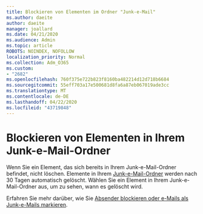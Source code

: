 ```yaml
---
title: Blockieren von Elementen im Ordner "Junk-e-Mail"
ms.author: daeite
author: daeite
manager: joallard
ms.date: 04/21/2020
ms.audience: Admin
ms.topic: article
ROBOTS: NOINDEX, NOFOLLOW
localization_priority: Normal
ms.collection: Adm_O365
ms.custom:
- "2682"
ms.openlocfilehash: 760f375e722b823f8160ba482214d12d718b6684
ms.sourcegitcommit: 55eff703a17e500681d8fa6a87eb067019ade3cc
ms.translationtype: MT
ms.contentlocale: de-DE
ms.lasthandoff: 04/22/2020
ms.locfileid: "43719848"
---
```

# <a name="blocking-items-in-your-junk-email-folder"></a>Blockieren von Elementen in Ihrem Junk-e-Mail-Ordner

Wenn Sie ein Element, das sich bereits in Ihrem Junk-e-Mail-Ordner befindet, nicht löschen. Elemente in Ihrem [Junk-e-Mail-Ordner](https://outlook.live.com/mail/junkemail) werden nach 30 Tagen automatisch gelöscht. Wählen Sie ein Element in Ihrem Junk-e-Mail-Ordner aus, um zu sehen, wann es gelöscht wird.

Erfahren Sie mehr darüber, wie Sie [Absender blockieren oder e-Mails als Junk-e-Mails markieren](https://support.office.com/article/a3ece97b-82f8-4a5e-9ac3-e92fa6427ae4).